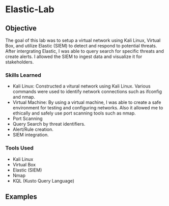 # Elastic-Lab

## Objective

The goal of this lab was to setup a virtual network using Kali Linux, Virtual Box, and utilize Elastic (SIEM) to detect and respond to potential threats. After intergrating Elastic, I was able to query search for specific threats and create alerts. I allowed the SIEM to ingest data and visualize it for stakeholders.

### Skills Learned

- Kali Linux: Constructed a vitural network using Kali Linux. Various commands were used to identify network connections such as ifconfig and nmap.
- Virtual Machine: By using a virtual machine, I was able to create a safe environment for testing and configuring networks. Also it allowed me to ethically and safely use port scanning tools such as nmap.
- Port Scanning
- Query Search by threat identifiers.
- Alert/Rule creation.
- SIEM integration.

### Tools Used

- Kali Linux
- Virtual Box
- Elastic (SIEM)
- Nmap
- KQL (Kusto Query Language)

## Examples

